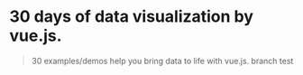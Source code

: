 # 30 days of data visualization by vue.js.

> 30 examples/demos help you bring data to life with vue.js.
> branch test